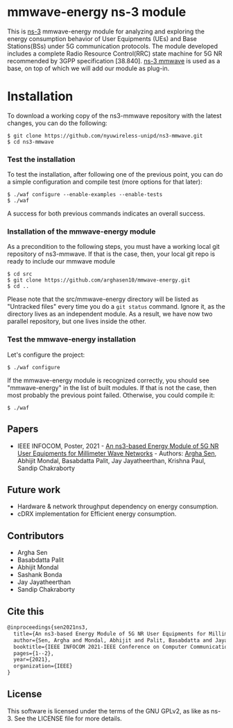 

# mmwave-energy ns-3 module #

This is [ns-3](https://www.nsnam.org "ns-3 Website") mmwave-energy module for analyzing and exploring the energy consumption behavior of User Equipments (UEs) and Base Stations(BSs) under 5G communication protocols. The module developed includes a complete Radio Resource Control(RRC) state machine for 5G NR recommended by 3GPP specification [38.840]. [ns-3 mmwave](https://github.com/nyuwireless-unipd/ns3-mmwave "mmWave ns-3 module") is used as a base, on top of which we will add our module as plug-in.


# Installation #

To download a working copy of the ns3-mmwave repository with the latest changes,
you can do the following:

```
$ git clone https://github.com/nyuwireless-unipd/ns3-mmwave.git
$ cd ns3-mmwave
```

### Test the installation
To test the installation, after following one of the previous point, you can do
a simple configuration and compile test (more options for that later):

```
$ ./waf configure --enable-examples --enable-tests
$ ./waf
```

A success for both previous commands indicates an overall success.

### Installation of the mmwave-energy module

As a precondition to the following steps, you must have a working local git
repository of ns3-mmwave. If that is the case, then, your local git repo is ready
to include our mmwave module

```
$ cd src
$ git clone https://github.com/arghasen10/mmwave-energy.git
$ cd ..
```

Please note that the src/mmwave-energy directory will be listed as "Untracked files" every
time you do a `git status` command. Ignore it, as the directory lives as an
independent module. As a result, we have now two parallel repository, but one
lives inside the other.

### Test the mmwave-energy installation

Let's configure the project:

```
$ ./waf configure
```

If the mmwave-energy module is recognized correctly, you should see "mmwave-energy" in the list of
built modules. If that is not the case, then most probably the previous
point failed. Otherwise, you could compile it:

```
$ ./waf
```

## Papers
 - IEEE INFOCOM, Poster, 2021 - [An ns3-based Energy Module of 5G NR User Equipments for Millimeter Wave Networks](https://ieeexplore.ieee.org/document/9484493 "IEEE Publication") - Authors: [Argha Sen](https://arghasen10.github.io/ "My Webpage"), Abhijit Mondal, Basabdatta Palit, Jay Jayatheerthan, Krishna Paul, Sandip Chakraborty

## Future work
 - Hardware & network throughput dependency on energy consumption.
 - cDRX implementation for Efficient energy consumption.
## Contributors ##

 - Argha Sen
 - Basabdatta Palit
 - Abhijit Mondal
 - Sashank Bonda
 - Jay Jayatheerthan
 - Sandip Chakraborty 

## Cite this ##
```tex
@inproceedings{sen2021ns3,
  title={An ns3-based Energy Module of 5G NR User Equipments for Millimeter Wave Networks},
  author={Sen, Argha and Mondal, Abhijit and Palit, Basabdatta and Jayatheerthan, Jay and Paul, Krishna and Chakraborty, Sandip},
  booktitle={IEEE INFOCOM 2021-IEEE Conference on Computer Communications Workshops (INFOCOM WKSHPS)},
  pages={1--2},
  year={2021},
  organization={IEEE}
}
```

## License ##

This software is licensed under the terms of the GNU GPLv2, as like as ns-3.
See the LICENSE file for more details.

